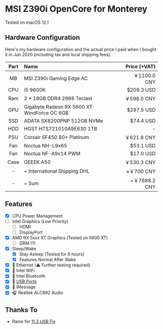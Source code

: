 # MSI Z390i OpenCore for Monterey

Tested on macOS 12.1

## Hardware Configuration

Here's my hardware configuration and the actual price I paid when I bought it in Jun 2020 (including tax and local shipping fees).

| Part | Name | Price (+VAT) |
|:--:|:--|--:|
| MB  | MSI Z390i Gaming Edge AC                    | ￥1100.0 CNY |
| CPU | i5 9600K                                    | $209.3 USD  |
| Ram | 2 * 16GB DDR4 2666 Teclast                  | ￥598.0 CNY  |
| GPU | Gigabyte Radeon RX 5600 XT WindForce OC 6GB | $297.5 USD  |
| SSD | ADATA SX8200PNP 512GB NVMe                  | $74.4 USD   |
| HDD | HGST HTS721010A9E630 1TB                    | -           |
| PSU | Corsair SF450 80+ Platinum                  | ￥621.8 CNY  |
| Fan | Noctua NH-L9x65                             | $53.1 USD   |
| Fan | Noctua NF-A9x14 PWM                         | $17.0 USD   |
| Case | GEEEK A50                                  | ￥530.3 CNY  |
|  -  | + International Shipping DHL                | ≈￥700 CNY   |
|  -  | = Sum                                       | =￥7688.2 CNY |

## Features

- [x] CPU Power Management
- [ ] Intel Graphics (Low Priority)
  - [ ] HDMI
  - [ ] DisplayPort
- [x] AMD RX 5xxx XT Graphics (Tested on 5600 XT)
  - [ ] DRM (?)
- [x] Sleep/Wake
  - [x] Stay Asleep (Tested for 8 hours)
  - [x] Features Normal After Wake
- [x] 📶 Ethernet (⚠️ Further testing required)
- [x] 📶 Intel WiFi
- [x] 📶 Intel Bluetooth
- [x] 🔌 [USB Ports](USB.png)
- [x] 💬 iMessage
- [x] 🎧 Realtek ALC892 Audio

## Thanks To

- Raine for [11.3 USB Fix](https://hackintosher.com/forums/thread/guide-how-to-properly-map-your-usb-ports-for-opencore-big-sur-11-4.11426/)
